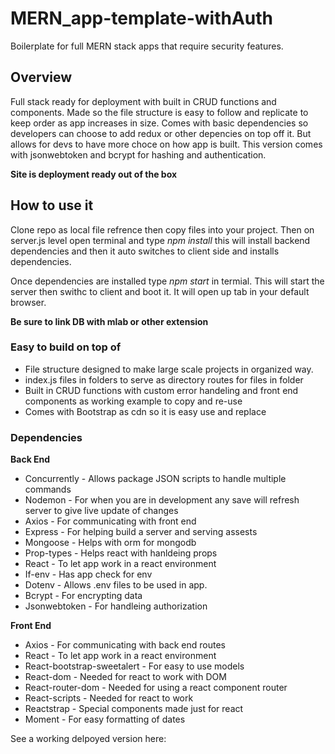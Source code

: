 # MERN_app-template-withAuth
Boilerplate for full MERN stack apps that require security features.

## Overview
Full stack ready for deployment with built in CRUD functions and components.
Made so the file structure is easy to follow and replicate to keep order as app increases in size.
Comes with basic dependencies so developers can choose to add redux or other depencies on top off it. But allows for devs to have more choce on how app is built. This version comes with jsonwebtoken and bcrypt for hashing and authentication.

**__Site is deployment ready out of the box__**

## How to use it
Clone repo as local file refrence then copy files into your project. Then on server.js level open terminal and type *npm install* this will install backend dependencies and then it auto switches to client side and installs dependencies.

Once dependencies are installed type *npm start* in termial. This will start the server then swithc to client and boot it. It will open up tab in your default browser.

**Be sure to link DB with mlab or other extension**

### Easy to build on top of
* File structure designed to make large scale projects in organized way.
* index.js files in folders to serve as directory routes for files in folder
* Built in CRUD functions with custom error handeling and front end components as working example to copy and re-use
* Comes with Bootstrap as cdn so it is easy use and replace

### Dependencies 

**Back End**
- Concurrently - Allows package JSON scripts to handle multiple commands
- Nodemon - For when you are in development any save will refresh server to give live update of changes
- Axios - For communicating with front end
- Express - For helping build a server and serving assests
- Mongoose - Helps with orm for mongodb
- Prop-types - Helps react with hanldeing props
- React - To let app work in a react environment
- If-env - Has app check for env
- Dotenv - Allows .env files to be used in app. 
- Bcrypt - For encrypting data
- Jsonwebtoken - For handleing authorization

**Front End**
- Axios - For communicating with back end routes
- React - To let app work in a react environment
- React-bootstrap-sweetalert - For easy to use models
- React-dom - Needed for react to work with DOM
- React-router-dom - Needed for using a react component router
- React-scripts - Needed for react to work
- Reactstrap - Special components made just for react
- Moment - For easy formatting of dates

See a working delpoyed version here: 